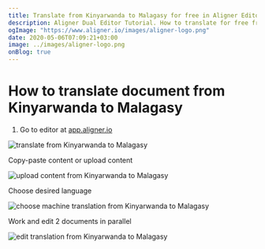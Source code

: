 ```yaml
---
title: Translate from Kinyarwanda to Malagasy for free in Aligner Editor
description: Aligner Dual Editor Tutorial. How to translate for free from Kinyarwanda to Malagasy. Aligner is multilingual document management platform. 
ogImage: "https://www.aligner.io/images/aligner-logo.png"
date: 2020-05-06T07:09:21+03:00
image: ../images/aligner-logo.png
onBlog: true
---
```


# How to translate document from Kinyarwanda to Malagasy

1. Go to editor at [app.aligner.io](https://app.aligner.io "Aligner App web page")

![translate from Kinyarwanda to Malagasy](../aligner-blank-editor.png "translate from Kinyarwanda to Malagasy")

Copy-paste content or upload content

![upload content from Kinyarwanda to Malagasy](../aligner-uploaded-document.png "upload content from Kinyarwanda to Malagasy")

Choose desired language

![choose machine translation from Kinyarwanda to Malagasy](../aligner-language-dropdown.png "choose machine translation from Kinyarwanda to Malagasy")

Work and edit 2 documents in parallel

![edit translation from Kinyarwanda to Malagasy](../aligner-double-sitded-editor.png "edit translation from Kinyarwanda to Malagasy")


